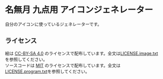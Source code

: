 # 名無月 九点用 アイコンジェネレーター

自分のアイコンに使っているジェネレーターです。

## ライセンス

絵は [CC-BY-SA 4.0](https://creativecommons.org/licenses/by-sa/4.0/) のライセンスで配布しています。全文は[LICENSE.image.txt](https://github.com/sevenc-nanashi/nanatsuki/blob/main/LICENSE.image.txt)を参照してください。  
ソースコードは [MIT](https://opensource.org/licenses/MIT) のライセンスで配布しています。全文は[LICENSE.program.txt](https://github.com/sevenc-nanashi/nanatsuki/blob/main/LICENSE.program.txt)を参照してください。  

